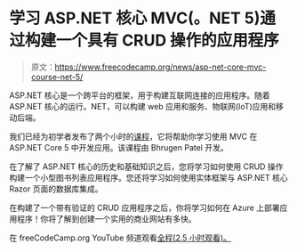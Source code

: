 # 学习 ASP.NET 核心 MVC(。NET 5)通过构建一个具有 CRUD 操作的应用程序

> 原文：<https://www.freecodecamp.org/news/asp-net-core-mvc-course-net-5/>

ASP.NET 核心是一个跨平台的框架，用于构建互联网连接的应用程序。随着 ASP.NET 核心的运行。NET，可以构建 web 应用和服务、物联网(IoT)应用和移动后端。

我们已经为初学者发布了两个小时的[课程](https://youtu.be/Pi46L7UYP8I)，它将帮助你学习使用 MVC 在 ASP.NET Core 5 中开发应用。该课程由 Bhrugen Patel 开发。

在了解了 ASP.NET 核心的历史和基础知识之后，您将学习如何使用 CRUD 操作构建一个小型图书列表应用程序。您还将学习如何使用实体框架与 ASP.NET 核心 Razor 页面的数据库集成。

在构建了一个带有验证的 CRUD 应用程序之后，你将学习如何在 Azure 上部署应用程序！你将了解到创建一个实用的商业网站有多快。

在 freeCodeCamp.org YouTube 频道观看[全程(2.5 小时观看)。](https://youtu.be/Pi46L7UYP8I)